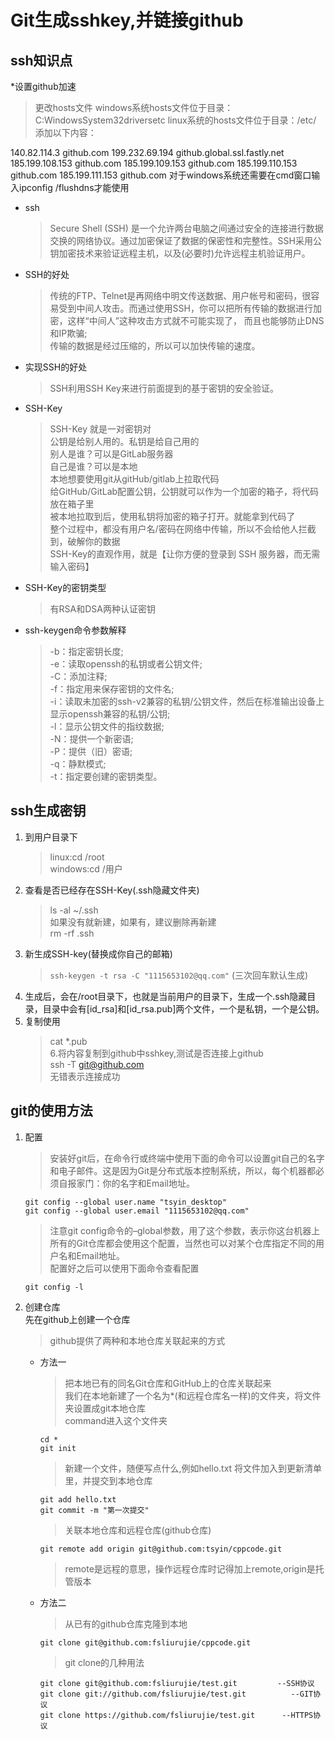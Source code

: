 # Git生成sshkey,并链接github  
## ssh知识点  
*设置github加速   
  >更改hosts文件
windows系统hosts文件位于目录：C:WindowsSystem32driversetc
linux系统的hosts文件位于目录：/etc/
添加以下内容：

140.82.114.3 github.com
199.232.69.194 github.global.ssl.fastly.net 
185.199.108.153 github.com
185.199.109.153 github.com
185.199.110.153 github.com
185.199.111.153 github.com
对于windows系统还需要在cmd窗口输入ipconfig /flushdns才能使用
* ssh  
  >Secure Shell (SSH) 是一个允许两台电脑之间通过安全的连接进行数据交换的网络协议。通过加密保证了数据的保密性和完整性。SSH采用公钥加密技术来验证远程主机，以及(必要时)允许远程主机验证用户。  
  
* SSH的好处  
  >传统的FTP、Telnet是再网络中明文传送数据、用户帐号和密码，很容易受到中间人攻击。而通过使用SSH，你可以把所有传输的数据进行加密，这样“中间人”这种攻击方式就不可能实现了， 而且也能够防止DNS和IP欺骗;  
  传输的数据是经过压缩的，所以可以加快传输的速度。  
* 实现SSH的好处  
  >SSH利用SSH Key来进行前面提到的基于密钥的安全验证。  
* SSH-Key  
  >SSH-Key 就是一对密钥对  
  公钥是给别人用的。私钥是给自己用的  
  别人是谁？可以是GitLab服务器  
  自己是谁？可以是本地  
  本地想要使用git从gitHub/gitlab上拉取代码  
  给GitHub/GitLab配置公钥，公钥就可以作为一个加密的箱子，将代码放在箱子里  
  被本地拉取到后，使用私钥将加密的箱子打开。就能拿到代码了  
  整个过程中，都没有用户名/密码在网络中传输，所以不会给他人拦截到，破解你的数据  
  SSH-Key的直观作用，就是【让你方便的登录到 SSH 服务器，而无需输入密码】  
* SSH-Key的密钥类型  
  >有RSA和DSA两种认证密钥
* ssh-keygen命令参数解释  
  >-b：指定密钥长度;  
-e：读取openssh的私钥或者公钥文件;  
-C：添加注释;  
-f：指定用来保存密钥的文件名;  
-i：读取未加密的ssh-v2兼容的私钥/公钥文件，然后在标准输出设备上显示openssh兼容的私钥/公钥;  
-l：显示公钥文件的指纹数据;  
-N：提供一个新密语;  
-P：提供（旧）密语;  
-q：静默模式;   
-t：指定要创建的密钥类型。  
## ssh生成密钥  
1. 到用户目录下  
    >linux:cd /root  
    windows:cd /用户  
2. 查看是否已经存在SSH-Key(.ssh隐藏文件夹)  
    >ls -al ~/.ssh  
    如果没有就新建，如果有，建议删除再新建   
    rm -rf .ssh  
3. 新生成SSH-key(替换成你自己的邮箱)
    >```ssh-keygen -t rsa -C "1115653102@qq.com"```  (三次回车默认生成)
4. 生成后，会在/root目录下，也就是当前用户的目录下，生成一个.ssh隐藏目录，目录中会有[id_rsa]和[id_rsa.pub]两个文件，一个是私钥，一个是公钥。
5. 复制使用  
    >cat *.pub  
6.将内容复制到github中sshkey,测试是否连接上github  
    >ssh -T git@github.com  
    无错表示连接成功
## git的使用方法
1. 配置   
    >安装好git后，在命令行或终端中使用下面的命令可以设置git自己的名字和电子邮件。这是因为Git是分布式版本控制系统，所以，每个机器都必须自报家门：你的名字和Email地址。  
    ```
    git config --global user.name "tsyin_desktop"  
    git config --global user.email "1115653102@qq.com"
    ```
    >注意git config命令的–global参数，用了这个参数，表示你这台机器上所有的Git仓库都会使用这个配置，当然也可以对某个仓库指定不同的用户名和Email地址。  
    配置好之后可以使用下面命令查看配置  
    ```
    git config -l
    ```
    
  
2. 创建仓库  
    先在github上创建一个仓库
    >github提供了两种和本地仓库关联起来的方式  
    * 方法一  
      >把本地已有的同名Git仓库和GitHub上的仓库关联起来  
      我们在本地新建了一个名为*(和远程仓库名一样)的文件夹，将文件夹设置成git本地仓库  
      command进入这个文件夹  
      ```
      cd *
      git init
      ```
      >新建一个文件，随便写点什么,例如hello.txt
      将文件加入到更新清单里，并提交到本地仓库  
      ```
      git add hello.txt
      git commit -m "第一次提交"
      ```
      >关联本地仓库和远程仓库(github仓库)  
      ```
      git remote add origin git@github.com:tsyin/cppcode.git
      ```
      >remote是远程的意思，操作远程仓库时记得加上remote,origin是托管版本  
    * 方法二  
      >从已有的github仓库克隆到本地  
      ```
      git clone git@github.com:fsliurujie/cppcode.git
      ```
      >git clone的几种用法  
      ```
      git clone git@github.com:fsliurujie/test.git         --SSH协议  
      git clone git://github.com/fsliurujie/test.git          --GIT协议  
      git clone https://github.com/fsliurujie/test.git      --HTTPS协议  
      ```
  
